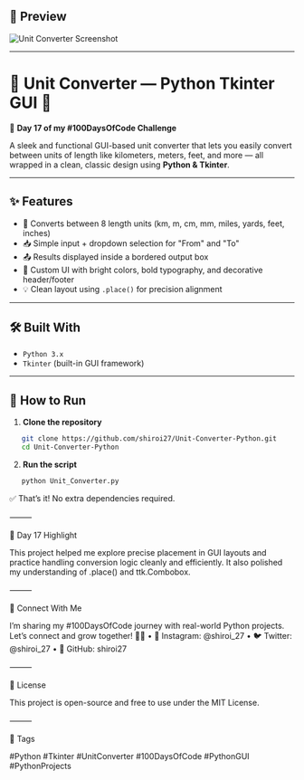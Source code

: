 ## 📸 Preview  
![Unit Converter Screenshot](https://github.com/YOUR_USERNAME/Unit-Converter-Python/assets/preview-placeholder.png)

---

# 📏 Unit Converter — Python Tkinter GUI 🔄  
🚀 **Day 17 of my #100DaysOfCode Challenge**

A sleek and functional GUI-based unit converter that lets you easily convert between units of length like kilometers, meters, feet, and more — all wrapped in a clean, classic design using **Python & Tkinter**.

---

## ✨ Features

- 🔁 Converts between 8 length units (km, m, cm, mm, miles, yards, feet, inches)
- 📥 Simple input + dropdown selection for "From" and "To"
- 📤 Results displayed inside a bordered output box
- 🎨 Custom UI with bright colors, bold typography, and decorative header/footer
- 💡 Clean layout using `.place()` for precision alignment

---

## 🛠️ Built With

- `Python 3.x`
- `Tkinter` (built-in GUI framework)

---

## 🚀 How to Run

1. **Clone the repository**
```bash
   git clone https://github.com/shiroi27/Unit-Converter-Python.git
   cd Unit-Converter-Python
```
2.	**Run the script**
```bash
   python Unit_Converter.py
```


✅ That’s it! No extra dependencies required.

⸻

📅 Day 17 Highlight

This project helped me explore precise placement in GUI layouts and practice handling conversion logic cleanly and efficiently. It also polished my understanding of .place() and ttk.Combobox.

⸻

🤝 Connect With Me

I’m sharing my #100DaysOfCode journey with real-world Python projects.
Let’s connect and grow together! 🌱✨
	•	📸 Instagram: @shiroi_27
	•	🐦 Twitter: @shiroi_27
	•	💼 GitHub: shiroi27

⸻

📜 License

This project is open-source and free to use under the MIT License.

⸻

📌 Tags

#Python #Tkinter #UnitConverter #100DaysOfCode #PythonGUI #PythonProjects
